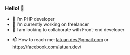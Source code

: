 ### Hello! 👋

- 🌱 I’m PHP developer
- 🔭 I’m currently working on freelancer
- 👯 I am looking to collaborate with Front-end developer
<!--
- 🤔 I’m looking for help with ...
- 💬 Ask me about ...
-->
- 📫 How to reach me: latuan.dev@gmail.com or https://facebook.com/latuan.dev/
<!--
- 😄 Pronouns: ...
- ⚡ Fun fact: ...
-->
